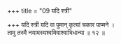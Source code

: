 +++
title = "09 यदि स्त्री"

+++
यदि स्त्री यदि वा पुमान् कृत्यां चकार पाप्मने ।  
तामु तस्मै नयामस्यश्वमिवाश्वाभिधान्या ॥ १२ ॥